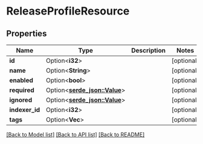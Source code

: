 # ReleaseProfileResource

## Properties

Name | Type | Description | Notes
------------ | ------------- | ------------- | -------------
**id** | Option<**i32**> |  | [optional]
**name** | Option<**String**> |  | [optional]
**enabled** | Option<**bool**> |  | [optional]
**required** | Option<[**serde_json::Value**](.md)> |  | [optional]
**ignored** | Option<[**serde_json::Value**](.md)> |  | [optional]
**indexer_id** | Option<**i32**> |  | [optional]
**tags** | Option<**Vec<i32>**> |  | [optional]

[[Back to Model list]](../README.md#documentation-for-models) [[Back to API list]](../README.md#documentation-for-api-endpoints) [[Back to README]](../README.md)


